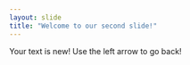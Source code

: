 ```yaml
---
layout: slide
title: "Welcome to our second slide!"
---
```

Your text is new!
Use the left arrow to go back!
